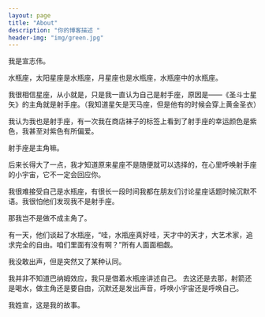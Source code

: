 ```yaml
---
layout: page
title: "About"
description: "你的博客描述 " 
header-img: "img/green.jpg"
---
```


我是宣志伟。

水瓶座，太阳星座是水瓶座，月星座也是水瓶座，水瓶座中的水瓶座。

我很相信星座，从小就是，只是我一直认为自己是射手座，原因是——《圣斗士星矢》的主角就是射手座。（我知道星矢是天马座，但是他有的时候会穿上黄金圣衣）

我认为我也是射手座，有一次我在商店袜子的标签上看到了射手座的幸运颜色是紫色，我甚至对紫色有所偏爱。

射手座是主角嘛。

后来长得大了一点，我才知道原来星座不是随便就可以选择的，在心里呼唤射手座的小宇宙，它不一定会回应你。

我很难接受自己是水瓶座，有很长一段时间我都在朋友们讨论星座话题时候沉默不语。我很怕他们发现我不是射手座。

那我岂不是做不成主角了。

有一天，他们谈起了水瓶座，“哇，水瓶座真好哇，天才中的天才，大艺术家，追求完全的自由。咱们里面有没有啊？”所有人面面相觑。

我没敢出声，但是突然又了某种认同。

我并非不知道巴纳姆效应，我只是借着水瓶座讲述自己。
去这还是去那，射箭还是喝水，做主角还是要自由，沉默还是发出声音，呼唤小宇宙还是呼唤自己。

我姓宣，这是我的故事。






